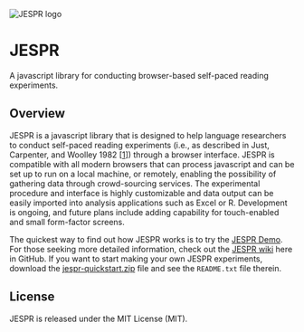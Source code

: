 ![JESPR logo](https://fildpauz.github.io/jespr/jespr-logo.png)

# JESPR
A javascript library for conducting browser-based self-paced reading experiments.

## Overview

JESPR is a javascript library that is designed to help language researchers to conduct self-paced reading experiments (i.e., as described in Just, Carpenter, and Woolley 1982 [[1][]]) through a browser interface. JESPR is compatible with all modern browsers that can process javascript and can be set up to run on a local machine, or remotely, enabling the possibility of gathering data through crowd-sourcing services. The experimental procedure and interface is highly customizable and data output can be easily imported into analysis applications such as Excel or R. Development is ongoing, and future plans include adding capability for touch-enabled and small form-factor screens.

The quickest way to find out how JESPR works is to try the [JESPR Demo](https://fildpauz.github.io/jespr/). For those seeking more detailed information, check out the [JESPR wiki](https://github.com/fildpauz/jespr/wiki) here in GitHub. If you want to start making your own JESPR experiments, download the [jespr-quickstart.zip](https://fildpauz.github.io/jespr/jespr-quickstart.zip) file and see the `README.txt` file therein.

## License

JESPR is released under the MIT License (MIT).

[1]: http://www.ncbi.nlm.nih.gov/pubmed/6213735 "Just, M. A., Carpenter, P. A., & Woolley, J. D. 1982. Paradigms and processes in reading comprehension. _Journal of Experimental Psychology: General_, Vol 111: 228-238."
